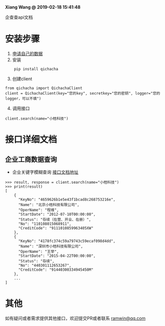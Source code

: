 **Xiang Wang @ 2019-02-18 15:41:48**

企查查api文档

# 安装步骤
1. [申请自己的数据](http://www.yjapi.com/DataCenter/ApplyData#)
2. 安装
```
    pip install qichacha
```
3. 创建client
```
from qichacha import QichachaClient
client = QichachaClient(key="您的key", secretkey="您的密钥", logger="您的logger，可以不填")
```
4. 调用接口
```
client.search(name="小桔科技")
```

# 接口详细文档
## 企业工商数据查询
* 企业关键字模糊查询
[接口文档地址](http://www.yjapi.com/DataApi/Api?apiCode=410)
```
>>> result, response = client.search(name="小桔科技")
>>> print(result)
[
    {
      "KeyNo": "4659626b1e5e43f1bcad8c268753216e",
      "Name": "北京小桔科技有限公司",
      "OperName": "程维",
      "StartDate": "2012-07-10T00:00:00",
      "Status": "存续（在营、开业、在册）",
      "No": "110108015068911",
      "CreditCode": "9111010859963405XW"
    },
    {
      "KeyNo": "4178fc374c59a79743c59ecaf098d4dd",
      "Name": "深圳市小桔科技有限公司",
      "OperName": "王举",
      "StartDate": "2015-04-22T00:00:00",
      "Status": "存续",
      "No": "440301112653267",
      "CreditCode": "91440300334945450M"
    },
    ...
]
```

# 其他
如有疑问或者需求提供其他接口，欢迎提交PR或者联系 [ramwin@qq.com](mailto:ramwin@qq.com)
